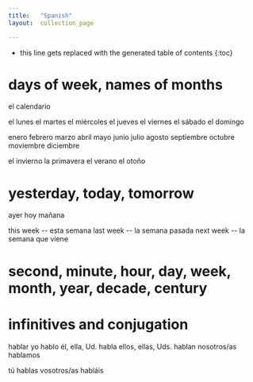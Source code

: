 ```yaml
---
title:   "Spanish"
layout:  collection_page

---
```


* this line gets replaced with the generated table of contents
{:toc}


# days of week, names of months

el calendario

el lunes
el martes
el miércoles
el jueves
el viernes
el sábado
el domingo

enero
febrero
marzo
abril
mayo
junio
julio
agosto
septiembre
octubre
moviembre
diciembre

el invierno
la primavera
el verano
el otoño

# yesterday, today, tomorrow

ayer
hoy
mañana

this week -- esta semana
last week -- la semana pasada
next week -- la semana que viene

# second, minute, hour, day, week, month, year, decade, century


# infinitives and conjugation

hablar
yo hablo
él, ella, Ud. habla
ellos, ellas, Uds. hablan
nosotros/as hablamos

tú hablas
vosotros/as habláis


